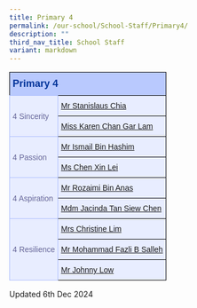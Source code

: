 ```yaml
---
title: Primary 4
permalink: /our-school/School-Staff/Primary4/
description: ""
third_nav_title: School Staff
variant: markdown
---
```

<style type="text/css">
.tg  {border-collapse:collapse;border-color:#aabcfe;border-spacing:0;}
.tg td{background-color:#e8edff;border-color:#aabcfe;border-style:solid;border-width:1px;color:#669;
  font-family:Arial, sans-serif;font-size:14px;overflow:hidden;padding:10px 5px;word-break:normal;}
.tg th{background-color:#b9c9fe;border-color:#aabcfe;border-style:solid;border-width:1px;color:#039;
  font-family:Arial, sans-serif;font-size:14px;font-weight:normal;overflow:hidden;padding:10px 5px;word-break:normal;}
.tg .tg-18eh{border-color:#000000;font-size:18px;font-weight:bold;text-align:center;vertical-align:middle}
.tg .tg-s25z{border-color:#000000;font-size:18px;text-align:left;vertical-align:top}
.tg .tg-73oq{border-color:#000000;text-align:left;vertical-align:top}
</style>

<table class="tg"><tbody>
<tr><th class="tg-s25z" rowspan="1" colspan="2"><b>Primary 4</b></th></tr>
<tr></tr><tr><td rowspan="2" colspan="1">4 Sincerity</td>
<td class="tg-73oq" rowspan="“1”" colspan="“1”"><a href="mailto:chia_tze_chiam_stanislaus@schools.gov.sg" rel="noopener noreferrer nofollow" target="_blank">Mr Stanislaus Chia</a></td></tr>
<tr><td class="tg-73oq" rowspan="“1”" colspan="“1”"><a href="mailto:karen_chan_gar_lam@schools.gov.sg" rel="noopener noreferrer nofollow" target="_blank">Miss Karen Chan Gar Lam</a></td></tr>
<tr><td rowspan="2" colspan="1">4 Passion</td>
<td class="tg-73oq" rowspan="“1”" colspan="“1”"><a href="mailto:ismail_hashim@schools.gov.sg" rel="noopener noreferrer nofollow" target="_blank">Mr Ismail Bin Hashim</a></td></tr>
<tr><td class="tg-73oq" rowspan="“1”" colspan="“1”"><a href="mailto:chen_xin_lei@schools.gov.sg" rel="noopener noreferrer nofollow" target="_blank">Ms Chen Xin Lei</a></td></tr>
<tr><td rowspan="2" colspan="1">4 Aspiration</td>
<td class="tg-73oq" rowspan="“1”" colspan="“1”"><a href="mailto:rozaimi_b_anas@schools.gov.sg" rel="noopener noreferrer nofollow" target="_blank">Mr Rozaimi Bin Anas</a></td></tr>
<tr><td class="tg-73oq" rowspan="“1”" colspan="“1”"><a href="mailto:tan_siew_chen_jacinda@schools.gov.sg" rel="noopener noreferrer nofollow" target="_blank">Mdm Jacinda Tan Siew Chen</a></td></tr>
<tr><td rowspan="3" colspan="1">4 Resilience</td>
<td class="tg-73oq" rowspan="“1”" colspan="“1”"><a href="mailto:lin_huijun_christine@schools.gov.sg" rel="noopener noreferrer nofollow" target="_blank">Mrs Christine Lim</a></td></tr>
<tr><td class="tg-73oq" rowspan="“1”" colspan="“1”"><a href="mailto:md_fazli_b_salleh@schools.gov.sg" rel="noopener noreferrer nofollow" target="_blank">Mr Mohammad Fazli B Salleh</a></td></tr>
<tr><td class="tg-73oq" rowspan="“1”" colspan="“1”"><a href="mailto:low_chan_wee@schools.gov.sg" rel="noopener noreferrer nofollow" target="_blank">Mr Johnny Low</a></td></tr>
</tbody></table>

Updated 6th Dec 2024